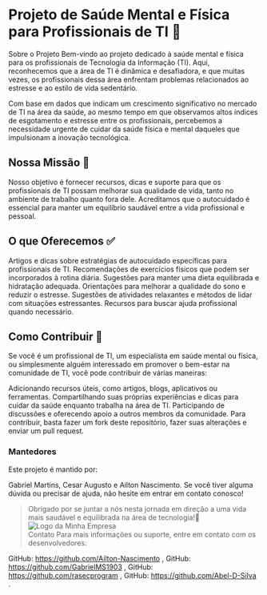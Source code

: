 <h1> Projeto de Saúde Mental e Física para Profissionais de TI 📱​​</h1>
Sobre o Projeto
Bem-vindo ao projeto dedicado à saúde mental e física para os profissionais de Tecnologia da Informação (TI). Aqui, reconhecemos que a área de TI é dinâmica e desafiadora, e que muitas vezes, os profissionais dessa área enfrentam problemas relacionados ao estresse e ao estilo de vida sedentário.

Com base em dados que indicam um crescimento significativo no mercado de TI na área da saúde, ao mesmo tempo em que observamos altos índices de esgotamento e estresse entre os profissionais, percebemos a necessidade urgente de cuidar da saúde física e mental daqueles que impulsionam a inovação tecnológica.

<h2>Nossa Missão 💯​</h2>
Nosso objetivo é fornecer recursos, dicas e suporte para que os profissionais de TI possam melhorar sua qualidade de vida, tanto no ambiente de trabalho quanto fora dele. Acreditamos que o autocuidado é essencial para manter um equilíbrio saudável entre a vida profissional e pessoal.

<h2>O que Oferecemos ​✅​</h2>
<p></p>Artigos e dicas sobre estratégias de autocuidado específicas para profissionais de TI.
Recomendações de exercícios físicos que podem ser incorporados à rotina diária.
Sugestões para manter uma dieta equilibrada e hidratação adequada.
Orientações para melhorar a qualidade do sono e reduzir o estresse.
Sugestões de atividades relaxantes e métodos de lidar com situações estressantes.
Recursos para buscar ajuda profissional quando necessário.</p>
<h2>Como Contribuir ​​🤝​</h2>
<p></p>Se você é um profissional de TI, um especialista em saúde mental ou física, ou simplesmente alguém interessado em promover o bem-estar na comunidade de TI, você pode contribuir de várias maneiras:

Adicionando recursos úteis, como artigos, blogs, aplicativos ou ferramentas.
Compartilhando suas próprias experiências e dicas para cuidar da saúde enquanto trabalha na área de TI.
Participando de discussões e oferecendo apoio a outros membros da comunidade.
Para contribuir, basta fazer um fork deste repositório, fazer suas alterações e enviar um pull request. </p>

 <h3>Mantedores</h3>
Este projeto é mantido por:

Gabriel Martins, Cesar Augusto e Ailton Nascimento.
Se você tiver alguma dúvida ou precisar de ajuda, não hesite em entrar em contato conosco!

>Obrigado por se juntar a nós nesta jornada em direção a uma vida mais saudável e equilibrada na área de tecnologia!🌟
      ![Logo da Minha Empresa](https://img.freepik.com/free-vector/people-with-gold-stars-rate-service-quality_107791-9779.jpg?t=st=1711300958~exp=1711304558~hmac=e0f2756fb55f123831391bad3de82dfb237e6267c20b7e797961d9b0b82336e5&w=1380)    
Contato
Para mais informações ou suporte, entre em contato com os desenvolvedores:

GitHub: https://github.com/Ailton-Nascimento ,
GitHub: https://github.com/GabrielMS1903 ,
GitHub: https://github.com/rasecprogram ,
GitHub: https://github.com/Abel-D-Silva .
